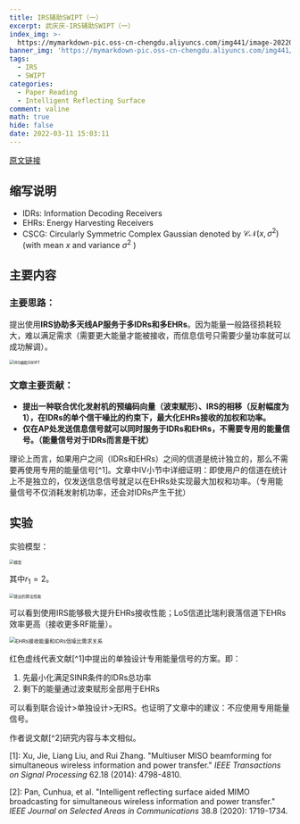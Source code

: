 ```yaml
---
title: IRS辅助SWIPT（一）
excerpt: 武庆庆-IRS辅助SWIPT（一）
index_img: >-
  https://mymarkdown-pic.oss-cn-chengdu.aliyuncs.com/img441/image-20220311150044247.png
banner_img: 'https://mymarkdown-pic.oss-cn-chengdu.aliyuncs.com/img441/1638523690670.jpg'
tags:
  - IRS
  - SWIPT
categories:
  - Paper Reading
  - Intelligent Reflecting Surface
comment: valine
math: true
hide: false
date: 2022-03-11 15:03:11
---
```


[原文链接](https://ieeexplore.ieee.org/stamp/stamp.jsp?tp=&arnumber=8941080)

## 缩写说明

- IDRs: Information Decoding Receivers
- EHRs: Energy Harvesting Receivers
- CSCG: Circularly Symmetric Complex Gaussian denoted by $\mathcal{C}\mathcal{N}(x, \sigma^2)$(with mean $x$ and variance $\sigma^2$ )

## 主要内容

### 主要思路：

提出使用**IRS协助多天线AP服务于多IDRs和多EHRs**。因为能量一般路径损耗较大，难以满足需求（需要更大能量才能被接收，而信息信号只需要少量功率就可以成功解调）。

<img src="https://mymarkdown-pic.oss-cn-chengdu.aliyuncs.com/img441/image-20220311150044247.png" alt="IRS辅助SWIPT" style="zoom:50%;" />

### 文章主要贡献：

- **提出一种联合优化发射机的预编码向量（波束赋形）、IRS的相移（反射幅度为1），在IDRs的单个信干噪比的约束下，最大化EHRs接收的加权和功率。**
- **仅在AP处发送信息信号就可以同时服务于IDRs和EHRs，不需要专用的能量信号。（能量信号对于IDRs而言是干扰）**

理论上而言，如果用户之间（IDRs和EHRs）之间的信道是统计独立的，那么不需要再使用专用的能量信号[^1]。文章中Ⅳ小节中详细证明：即使用户的信道在统计上不是独立的，仅发送信息信号就足以在EHRs处实现最大加权和功率。（专用能量信号不仅消耗发射机功率，还会对IDRs产生干扰）

## 实验

实验模型：

<img src="https://mymarkdown-pic.oss-cn-chengdu.aliyuncs.com/img441/image-20220311145105721.png" alt="模型" style="zoom:50%;" />

其中$r_1=2$。

<img src="https://mymarkdown-pic.oss-cn-chengdu.aliyuncs.com/img441/image-20220311144927006.png" alt="提出的算法性能" style="zoom: 50%;" />

可以看到使用IRS能够极大提升EHRs接收性能；LoS信道比瑞利衰落信道下EHRs效率更高（接收更多RF能量）。

<img src="https://mymarkdown-pic.oss-cn-chengdu.aliyuncs.com/img441/image-20220311145433868.png" alt="EHRs接收能量和IDRs信噪比需求关系" style="zoom: 67%;" />

红色虚线代表文献[^1]中提出的单独设计专用能量信号的方案。即：

1. 先最小化满足SINR条件的IDRs总功率
2. 剩下的能量通过波束赋形全部用于EHRs

可以看到联合设计>单独设计>无IRS。也证明了文章中的建议：不应使用专用能量信号。



作者说文献[^2]研究内容与本文相似。

[1]: Xu, Jie, Liang Liu, and Rui Zhang. "Multiuser MISO beamforming for simultaneous wireless information and power transfer." *IEEE Transactions on Signal Processing* 62.18 (2014): 4798-4810.

[2]: Pan, Cunhua, et al. "Intelligent reflecting surface aided MIMO broadcasting for simultaneous wireless information and power transfer." *IEEE Journal on Selected Areas in Communications* 38.8 (2020): 1719-1734.
